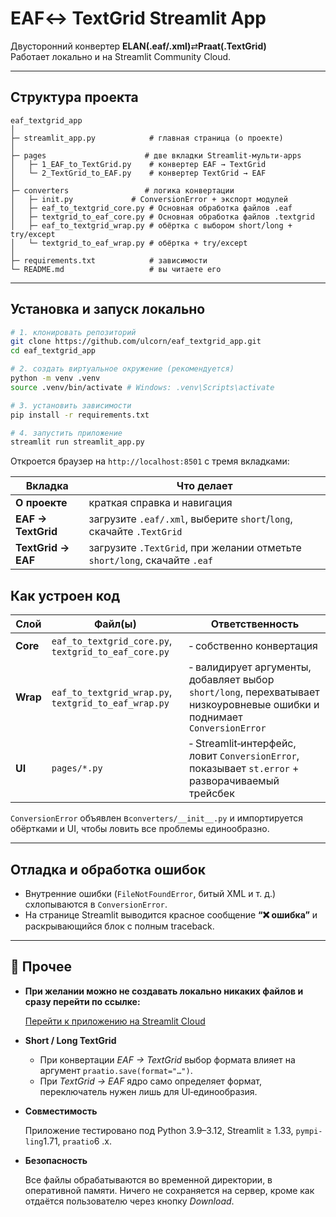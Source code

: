 # EAF↔ TextGrid Streamlit App

Двусторонний конвертер **ELAN(.eaf/.xml)**⇄**Praat(.TextGrid)**  
Работает локально и на Streamlit Community Cloud.

---

## Cтруктура проекта

````
eaf_textgrid_app
│
├─ streamlit_app.py            # главная страница (о проекте)
│
├─ pages                      # две вкладки Streamlit‑мульти‑apps
│   ├─ 1_EAF_to_TextGrid.py    # конвертер EAF → TextGrid
│   └─ 2_TextGrid_to_EAF.py    # конвертер TextGrid → EAF
│
├─ converters                 # логика конвертации
│   ├─ init.py             # ConversionError + экспорт модулей
│   ├─ eaf_to_textgrid_core.py # Основная обработка файлов .eaf
│   ├─ textgrid_to_eaf_core.py # Основная обработка файлов .textgrid
│   ├─ eaf_to_textgrid_wrap.py # обёртка с выбором short/long + try/except
│   └─ textgrid_to_eaf_wrap.py # обёртка + try/except
│
├─ requirements.txt            # зависимости
└─ README.md                   # вы читаете его

````

---

## Установка и запуск локально

```bash
# 1. клонировать репозиторий
git clone https://github.com/ulcorn/eaf_textgrid_app.git
cd eaf_textgrid_app

# 2. создать виртуальное окружение (рекомендуется)
python -m venv .venv
source .venv/bin/activate # Windows: .venv\Scripts\activate

# 3. установить зависимости
pip install -r requirements.txt

# 4. запустить приложение
streamlit run streamlit_app.py
````

Откроется браузер на `http://localhost:8501` c тремя вкладками:

| Вкладка            | Что делает                                                                |
|--------------------|---------------------------------------------------------------------------|
| **О проекте**      | краткая справка и навигация                                               |
| **EAF → TextGrid** | загрузите `.eaf/.xml`, выберите `short`/`long`, скачайте `.TextGrid`      |
| **TextGrid → EAF** | загрузите `.TextGrid`, при желании отметьте `short/long`, скачайте `.eaf` |

## Как устроен код

| Cлой     | Файл(ы)                                              | Ответственность                                                                                                         |
|----------|------------------------------------------------------|-------------------------------------------------------------------------------------------------------------------------|
| **Core** | `eaf_to_textgrid_core.py`, `textgrid_to_eaf_core.py` | ‑ собственно конвертация                                                                                                |
| **Wrap** | `eaf_to_textgrid_wrap.py`, `textgrid_to_eaf_wrap.py` | ‑ валидирует аргументы, добавляет выбор `short/long`, перехватывает низкоуровневые ошибки и поднимает `ConversionError` |
| **UI**   | `pages/*.py`                                         | ‑ Streamlit‑интерфейс, ловит `ConversionError`, показывает `st.error` + разворачиваемый трейсбек                        |

`ConversionError` объявлен в`converters/__init__.py` и импортируется обёртками и UI, чтобы ловить все проблемы
единообразно.

---

## Отладка и обработка ошибок

* Внутренние ошибки (`FileNotFoundError`, битый XML и т. д.) схлопываются
  в `ConversionError`.
* На странице Streamlit выводится красное сообщение **“❌ ошибка”** и раскрывающийся блок с полным traceback.

---

## 📝 Прочее

* **При желании можно не создавать локально никаких файлов и сразу перейти по ссылке:**
  
  [Перейти к приложению на Streamlit Cloud](https://converterproject-3gfljv4nqhxksgsihmqgf6.streamlit.app)

* **Short / Long TextGrid**
  * При конвертации *EAF → TextGrid* выбор формата влияет на аргумент `praatio.save(format="…")`. 
  * При *TextGrid → EAF* ядро само определяет формат, переключатель нужен лишь для UI‑единообразия.

* **Совместимость**
  
  Приложение тестировано под Python 3.9–3.12, Streamlit ≥ 1.33, `pympi‐ling`1.71, `praatio`6 .x.

* **Безопасность**
  
  Все файлы обрабатываются во временной директории, в оперативной памяти.
  Ничего не сохраняется на сервер, кроме как отдаётся пользователю через кнопку *Download*.
